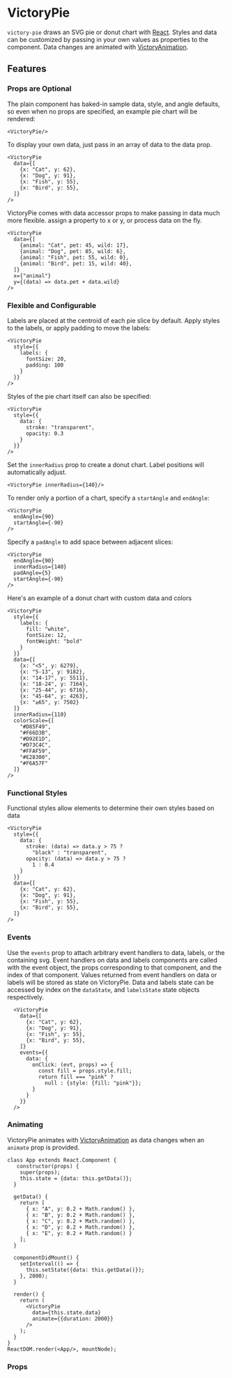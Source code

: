 VictoryPie
=============

`victory-pie` draws an SVG pie or donut chart with [React][]. Styles and data can be customized by passing in your own values as properties to the component. Data changes are animated with [VictoryAnimation][].

## Features

### Props are Optional

The plain component has baked-in sample data, style, and angle defaults, so even when no props are specified, an example pie chart will be rendered:

``` playground
<VictoryPie/>
```
To display your own data, just pass in an array of data to the data prop.

``` playground
<VictoryPie
  data={[
    {x: "Cat", y: 62},
    {x: "Dog", y: 91},
    {x: "Fish", y: 55},
    {x: "Bird", y: 55},
  ]}
/>
```

VictoryPie comes with data accessor props to make passing in data much more flexible.
assign a property to x or y, or process data on the fly.

```playground
<VictoryPie
  data={[
    {animal: "Cat", pet: 45, wild: 17},
    {animal: "Dog", pet: 85, wild: 6},
    {animal: "Fish", pet: 55, wild: 0},
    {animal: "Bird", pet: 15, wild: 40},
  ]}
  x={"animal"}
  y={(data) => data.pet + data.wild}
/>
```

### Flexible and Configurable

Labels are placed at the centroid of each pie slice by default. Apply styles to the labels, or apply padding to move the labels:

``` playground
<VictoryPie
  style={{
    labels: {
      fontSize: 20,
      padding: 100
    }
  }}
/>
```

Styles of the pie chart itself can also be specified:

``` playground
<VictoryPie
  style={{
    data: {
      stroke: "transparent",
      opacity: 0.3
    }
  }}
/>
```

Set the `innerRadius` prop to create a donut chart. Label positions will automatically adjust.

``` playground
<VictoryPie innerRadius={140}/>
```

To render only a portion of a chart, specify a `startAngle` and `endAngle`:

``` playground
<VictoryPie
  endAngle={90}
  startAngle={-90}
/>
```

Specify a `padAngle` to add space between adjacent slices:

``` playground
<VictoryPie
  endAngle={90}
  innerRadius={140}
  padAngle={5}
  startAngle={-90}
/>
```

Here's an example of a donut chart with custom data and colors

``` playground
<VictoryPie
  style={{
    labels: {
      fill: "white",
      fontSize: 12,
      fontWeight: "bold"
    }
  }}
  data={[
    {x: "<5", y: 6279},
    {x: "5-13", y: 9182},
    {x: "14-17", y: 5511},
    {x: "18-24", y: 7164},
    {x: "25-44", y: 6716},
    {x: "45-64", y: 4263},
    {x: "≥65", y: 7502}
  ]}
  innerRadius={110}
  colorScale={[
    "#D85F49",
    "#F66D3B",
    "#D92E1D",
    "#D73C4C",
    "#FFAF59",
    "#E28300",
    "#F6A57F"
  ]}
/>
```

### Functional Styles

Functional styles allow elements to determine their own styles based on data

``` playground
<VictoryPie
  style={{
    data: {
      stroke: (data) => data.y > 75 ?
        "black" : "transparent",
      opacity: (data) => data.y > 75 ?
        1 : 0.4
    }
  }}
  data={[
    {x: "Cat", y: 62},
    {x: "Dog", y: 91},
    {x: "Fish", y: 55},
    {x: "Bird", y: 55},
  ]}
/>
```

### Events

Use the `events` prop to attach arbitrary event handlers to data, labels, or the containing svg.
Event handlers on data and labels components are called with the event object, the props
corresponding to that component, and the index of that component. Values returned from
event handlers on data or labels will be stored as state on VictoryPie. Data and labels
state can be accessed by index on the `dataState`, and `labelsState` state objects respectively.

``` playground
  <VictoryPie
    data={[
      {x: "Cat", y: 62},
      {x: "Dog", y: 91},
      {x: "Fish", y: 55},
      {x: "Bird", y: 55},
    ]}
    events={{
      data: {
        onClick: (evt, props) => {
          const fill = props.style.fill;
          return fill === "pink" ?
            null : {style: {fill: "pink"}};
        }
      }
    }}
  />
```

### Animating

VictoryPie animates with [VictoryAnimation][] as data changes when an `animate` prop is provided.


```playground_norender
class App extends React.Component {
   constructor(props) {
    super(props);
    this.state = {data: this.getData()};
  }

  getData() {
    return [
      { x: "A", y: 0.2 + Math.random() },
      { x: "B", y: 0.2 + Math.random() },
      { x: "C", y: 0.2 + Math.random() },
      { x: "D", y: 0.2 + Math.random() },
      { x: "E", y: 0.2 + Math.random() }
    ];
  }

  componentDidMount() {
    setInterval(() => {
      this.setState({data: this.getData()});
    }, 2000);
  }

  render() {
    return (
      <VictoryPie
        data={this.state.data}
        animate={{duration: 2000}}
      />
    );
  }
}
ReactDOM.render(<App/>, mountNode);
```

### Props

[React]: https://github.com/facebook/react
[VictoryAnimation]: http://victory.formidable.com/docs/victory-animation
